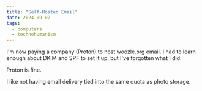 ```yaml
---
title: "Self-Hosted Email"
date: 2024-09-02
tags:
  - computers
  - technohumanism
---
```


I'm now paying a company (Proton) to host woozle.org email.
I had to learn enough about DKIM and SPF to set it up,
but I've forgotten what I did.

Proton is fine.

I like not having email delivery tied into the same quota
as photo storage.
